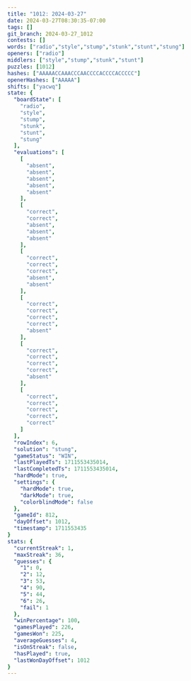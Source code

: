```yaml
---
title: "1012: 2024-03-27"
date: 2024-03-27T08:30:35-07:00
tags: []
git_branch: 2024-03-27_1012
contests: []
words: ["radio","style","stump","stunk","stunt","stung"]
openers: ["radio"]
middlers: ["style","stump","stunk","stunt"]
puzzles: [1012]
hashes: ["AAAAACCAAACCCAACCCCACCCCACCCCC"]
openerHashes: ["AAAAA"]
shifts: ["yacwq"]
state: {
  "boardState": [
    "radio",
    "style",
    "stump",
    "stunk",
    "stunt",
    "stung"
  ],
  "evaluations": [
    [
      "absent",
      "absent",
      "absent",
      "absent",
      "absent"
    ],
    [
      "correct",
      "correct",
      "absent",
      "absent",
      "absent"
    ],
    [
      "correct",
      "correct",
      "correct",
      "absent",
      "absent"
    ],
    [
      "correct",
      "correct",
      "correct",
      "correct",
      "absent"
    ],
    [
      "correct",
      "correct",
      "correct",
      "correct",
      "absent"
    ],
    [
      "correct",
      "correct",
      "correct",
      "correct",
      "correct"
    ]
  ],
  "rowIndex": 6,
  "solution": "stung",
  "gameStatus": "WIN",
  "lastPlayedTs": 1711553435014,
  "lastCompletedTs": 1711553435014,
  "hardMode": true,
  "settings": {
    "hardMode": true,
    "darkMode": true,
    "colorblindMode": false
  },
  "gameId": 812,
  "dayOffset": 1012,
  "timestamp": 1711553435
}
stats: {
  "currentStreak": 1,
  "maxStreak": 36,
  "guesses": {
    "1": 0,
    "2": 12,
    "3": 53,
    "4": 90,
    "5": 44,
    "6": 26,
    "fail": 1
  },
  "winPercentage": 100,
  "gamesPlayed": 226,
  "gamesWon": 225,
  "averageGuesses": 4,
  "isOnStreak": false,
  "hasPlayed": true,
  "lastWonDayOffset": 1012
}
---
```

<!-- more -->
